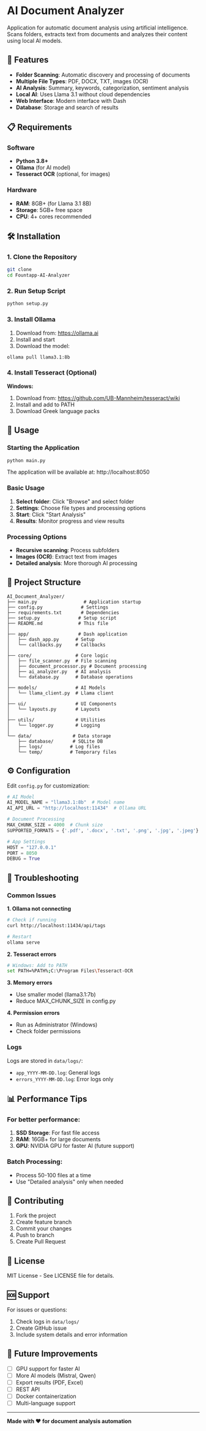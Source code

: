 # AI Document Analyzer

Application for automatic document analysis using artificial intelligence. Scans folders, extracts text from documents and analyzes their content using local AI models.

## 🚀 Features

- **Folder Scanning**: Automatic discovery and processing of documents
- **Multiple File Types**: PDF, DOCX, TXT, images (OCR)
- **AI Analysis**: Summary, keywords, categorization, sentiment analysis
- **Local AI**: Uses Llama 3.1 without cloud dependencies
- **Web Interface**: Modern interface with Dash
- **Database**: Storage and search of results

## 📋 Requirements

### Software
- **Python 3.8+**
- **Ollama** (for AI model)
- **Tesseract OCR** (optional, for images)

### Hardware
- **RAM**: 8GB+ (for Llama 3.1 8B)
- **Storage**: 5GB+ free space
- **CPU**: 4+ cores recommended

## 🛠️ Installation

### 1. Clone the Repository
```bash
git clone 
cd Fountapp-AI-Analyzer
```

### 2. Run Setup Script
```bash
python setup.py
```

### 3. Install Ollama
1. Download from: https://ollama.ai
2. Install and start
3. Download the model:
```bash
ollama pull llama3.1:8b
```

### 4. Install Tesseract (Optional)
**Windows:**
1. Download from: https://github.com/UB-Mannheim/tesseract/wiki
2. Install and add to PATH
3. Download Greek language packs

## 🎯 Usage

### Starting the Application
```bash
python main.py
```

The application will be available at: http://localhost:8050

### Basic Usage
1. **Select folder**: Click "Browse" and select folder
2. **Settings**: Choose file types and processing options
3. **Start**: Click "Start Analysis"
4. **Results**: Monitor progress and view results

### Processing Options
- **Recursive scanning**: Process subfolders
- **Images (OCR)**: Extract text from images
- **Detailed analysis**: More thorough AI processing

## 📁 Project Structure

```
AI_Document_Analyzer/
├── main.py                 # Application startup
├── config.py              # Settings
├── requirements.txt       # Dependencies
├── setup.py              # Setup script
├── README.md             # This file
│
├── app/                  # Dash application
│   ├── dash_app.py      # Setup
│   └── callbacks.py     # Callbacks
│
├── core/                # Core logic
│   ├── file_scanner.py  # File scanning
│   ├── document_processor.py # Document processing
│   ├── ai_analyzer.py   # AI analysis
│   └── database.py      # Database operations
│
├── models/              # AI Models
│   └── llama_client.py  # Llama client
│
├── ui/                  # UI Components
│   └── layouts.py       # Layouts
│
├── utils/               # Utilities
│   └── logger.py        # Logging
│
└── data/               # Data storage
    ├── database/       # SQLite DB
    ├── logs/          # Log files
    └── temp/          # Temporary files
```

## ⚙️ Configuration

Edit `config.py` for customization:

```python
# AI Model
AI_MODEL_NAME = "llama3.1:8b"  # Model name
AI_API_URL = "http://localhost:11434"  # Ollama URL

# Document Processing  
MAX_CHUNK_SIZE = 4000  # Chunk size
SUPPORTED_FORMATS = {'.pdf', '.docx', '.txt', '.png', '.jpg', '.jpeg'}

# App Settings
HOST = "127.0.0.1"
PORT = 8050
DEBUG = True
```

## 🔧 Troubleshooting

### Common Issues

**1. Ollama not connecting**
```bash
# Check if running
curl http://localhost:11434/api/tags

# Restart
ollama serve
```

**2. Tesseract errors**
```bash
# Windows: Add to PATH
set PATH=%PATH%;C:\Program Files\Tesseract-OCR
```

**3. Memory errors**
- Use smaller model (llama3.1:7b)
- Reduce MAX_CHUNK_SIZE in config.py

**4. Permission errors**
- Run as Administrator (Windows)
- Check folder permissions

### Logs
Logs are stored in `data/logs/`:
- `app_YYYY-MM-DD.log`: General logs
- `errors_YYYY-MM-DD.log`: Error logs only

## 📊 Performance Tips

### For better performance:
1. **SSD Storage**: For fast file access
2. **RAM**: 16GB+ for large documents
3. **GPU**: NVIDIA GPU for faster AI (future support)

### Batch Processing:
- Process 50-100 files at a time
- Use "Detailed analysis" only when needed

## 🤝 Contributing

1. Fork the project
2. Create feature branch
3. Commit your changes
4. Push to branch
5. Create Pull Request

## 📄 License

MIT License - See LICENSE file for details.

## 🆘 Support

For issues or questions:
1. Check logs in `data/logs/`
2. Create GitHub issue
3. Include system details and error information

## 🔮 Future Improvements

- [ ] GPU support for faster AI
- [ ] More AI models (Mistral, Qwen)
- [ ] Export results (PDF, Excel)
- [ ] REST API
- [ ] Docker containerization
- [ ] Multi-language support

---

**Made with ❤️ for document analysis automation**
